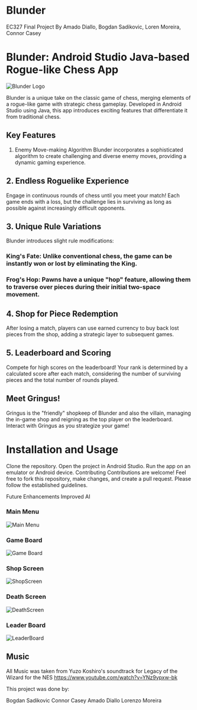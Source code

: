 # Blunder
EC327 Final Project
By Amado Diallo, Bogdan Sadikovic, Loren Moreira, Connor Casey

# Blunder: Android Studio Java-based Rogue-like Chess App
 
![Blunder Logo](lil_guy.png)

Blunder is a unique take on the classic game of chess, merging elements of a rogue-like game with strategic chess gameplay. Developed in Android Studio using Java, this app introduces exciting features that differentiate it from traditional chess.

## Key Features
1. Enemy Move-making Algorithm
Blunder incorporates a sophisticated algorithm to create challenging and diverse enemy moves, providing a dynamic gaming experience.

## 2. Endless Roguelike Experience
Engage in continuous rounds of chess until you meet your match! Each game ends with a loss, but the challenge lies in surviving as long as possible against increasingly difficult opponents.

## 3. Unique Rule Variations
Blunder introduces slight rule modifications:

### King's Fate: Unlike conventional chess, the game can be instantly won or lost by eliminating the King.
### Frog's Hop: Pawns have a unique "hop" feature, allowing them to traverse over pieces during their initial two-space movement.
## 4. Shop for Piece Redemption
After losing a match, players can use earned currency to buy back lost pieces from the shop, adding a strategic layer to subsequent games.

## 5. Leaderboard and Scoring
Compete for high scores on the leaderboard! Your rank is determined by a calculated score after each match, considering the number of surviving pieces and the total number of rounds played.

## Meet Gringus!
Gringus is the "friendly" shopkeep of Blunder and also the villain, managing the in-game shop and reigning as the top player on the leaderboard. Interact with Gringus as you strategize your game!

# Installation and Usage
Clone the repository.
Open the project in Android Studio.
Run the app on an emulator or Android device.
Contributing
Contributions are welcome! Feel free to fork this repository, make changes, and create a pull request. Please follow the established guidelines.

Future Enhancements
Improved AI 

### Main Menu
![Main Menu](Main_Menu.png)
### Game Board
![Game Board](GameBoard.png)
### Shop Screen
![ShopScreen](ShopScreen.png)
### Death Screen
![DeathScreen](DeathScreen.png)
### Leader Board
![LeaderBoard](LeaderBoard.png)


## Music
All Music was taken from Yuzo Koshiro's soundtrack for Legacy of the Wizard for the NES
https://www.youtube.com/watch?v=YNz9vpxw-bk

This project was done by:

Bogdan Sadikovic
Connor Casey
Amado Diallo
Lorenzo Moreira

